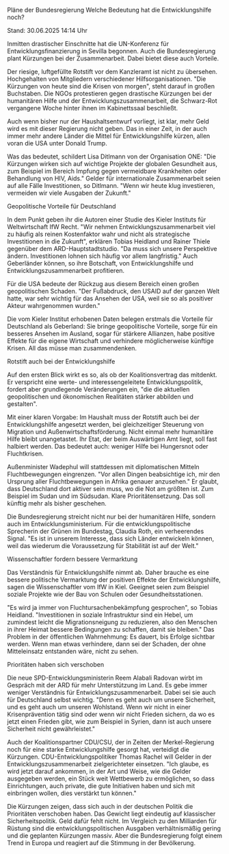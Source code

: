 
Pläne der Bundesregierung
Welche Bedeutung hat die Entwicklungshilfe noch?


Stand: 30.06.2025 14:14 Uhr


Inmitten drastischer Einschnitte hat die UN-Konferenz für Entwicklungsfinanzierung in Sevilla begonnen. Auch die Bundesregierung plant Kürzungen bei der Zusammenarbeit. Dabei bietet diese auch Vorteile.



Der riesige, luftgefüllte Rotstift vor dem Kanzleramt ist nicht zu übersehen. Hochgehalten von Mitgliedern verschiedener Hilfsorganisationen. "Die Kürzungen von heute sind die Krisen von morgen", steht darauf in großen Buchstaben. Die NGOs protestieren gegen drastische Kürzungen bei der humanitären Hilfe und der Entwicklungszusammenarbeit, die Schwarz-Rot vergangene Woche hinter ihnen im Kabinettssaal beschließt.


Auch wenn bisher nur der Haushaltsentwurf vorliegt, ist klar, mehr Geld wird es mit dieser Regierung nicht geben. Das in einer Zeit, in der auch immer mehr andere Länder die Mittel für Entwicklungshilfe kürzen, allen voran die USA unter Donald Trump.


Was das bedeutet, schildert Lisa Ditlmann von der Organisation ONE: "Die Kürzungen wirken sich auf wichtige Projekte der globalen Gesundheit aus, zum Beispiel im Bereich Impfung gegen vermeidbare Krankheiten oder Behandlung von HIV, Aids." Gelder für internationale Zusammenarbeit seien auf alle Fälle Investitionen, so Ditlmann. "Wenn wir heute klug investieren, vermeiden wir viele Ausgaben der Zukunft."

Geopolitische Vorteile für Deutschland


In dem Punkt geben ihr die Autoren einer Studie des Kieler Instituts für Weltwirtschaft IfW Recht. "Wir nehmen Entwicklungszusammenarbeit viel zu häufig als reinen Kostenfaktor wahr und nicht als strategische Investitionen in die Zukunft", erklären Tobias Heidland und Rainer Thiele gegenüber dem ARD-Hauptstadtstudio. "Da muss sich unsere Perspektive ändern. Investitionen lohnen sich häufig vor allem langfristig." Auch Geberländer können, so ihre Botschaft, von Entwicklungshilfe und Entwicklungszusammenarbeit profitieren.


Für die USA bedeute der Rückzug aus diesem Bereich einen großen geopolitischen Schaden. "Der Fußabdruck, den USAID auf der ganzen Welt hatte, war sehr wichtig für das Ansehen der USA, weil sie so als positiver Akteur wahrgenommen wurden."


Die vom Kieler Institut erhobenen Daten belegen erstmals die Vorteile für Deutschland als Geberland: Sie bringe geopolitische Vorteile, sorge für ein besseres Ansehen im Ausland, sogar für stärkere Allianzen, habe positive Effekte für die eigene Wirtschaft und verhindere möglicherweise künftige Krisen. All das müsse man zusammendenken.

Rotstift auch bei der Entwicklungshilfe


Auf den ersten Blick wirkt es so, als ob der Koalitionsvertrag das mitdenkt. Er verspricht eine werte- und interessengeleitete Entwicklungspolitik, fordert aber grundlegende Veränderungen ein, "die die aktuellen geopolitischen und ökonomischen Realitäten stärker abbilden und gestalten".


Mit einer klaren Vorgabe: Im Haushalt muss der Rotstift auch bei der Entwicklungshilfe angesetzt werden, bei gleichzeitiger Steuerung von Migration und Außenwirtschaftsförderung. Nicht einmal mehr humanitäre Hilfe bleibt unangetastet. Ihr Etat, der beim Auswärtigen Amt liegt, soll fast halbiert werden. Das bedeutet auch: weniger Hilfe bei Hungersnot oder Fluchtkrisen.


Außenminister Wadephul will stattdessen mit diplomatischen Mitteln Fluchtbewegungen eingrenzen. "Vor allen Dingen beabsichtige ich, mir den Ursprung aller Fluchtbewegungen in Afrika genauer anzusehen." Er glaubt, dass Deutschland dort aktiver sein muss, wo die Not am größten ist. Zum Beispiel im Sudan und im Südsudan. Klare Prioritätensetzung. Das soll künftig mehr als bisher geschehen.


Die Bundesregierung streicht nicht nur bei der humanitären Hilfe, sondern auch im Entwicklungsministerium. Für die entwicklungspolitische Sprecherin der Grünen im Bundestag, Claudia Roth, ein verheerendes Signal. "Es ist in unserem Interesse, dass sich Länder entwickeln können, weil das wiederum die Voraussetzung für Stabilität ist auf der Welt."

Wissenschaftler fordern bessere Vermarktung


Das Verständnis für Entwicklungshilfe nimmt ab. Daher brauche es eine bessere politische Vermarktung der positiven Effekte der Entwicklungshilfe, sagen die Wissenschaftler vom IfW in Kiel. Geeignet seien zum Beispiel soziale Projekte wie der Bau von Schulen oder Gesundheitsstationen.


"Es wird ja immer von Fluchtursachenbekämpfung gesprochen", so Tobias Heidland. "Investitionen in soziale Infrastruktur sind ein Hebel, um zumindest leicht die Migrationsneigung zu reduzieren, also den Menschen in ihrer Heimat bessere Bedingungen zu schaffen, damit sie bleiben." Das Problem in der öffentlichen Wahrnehmung: Es dauert, bis Erfolge sichtbar werden. Wenn man etwas verhindere, dann sei der Schaden, der ohne Mitteleinsatz entstanden wäre, nicht zu sehen.

Prioritäten haben sich verschoben


Die neue SPD-Entwicklungsministerin Reem Alabali Radovan wirbt im Gespräch mit der ARD für mehr Unterstützung im Land. Es gebe immer weniger Verständnis für Entwicklungszusammenarbeit. Dabei sei sie auch für Deutschland selbst wichtig. "Denn es geht auch um unsere Sicherheit, und es geht auch um unseren Wohlstand. Wenn wir nicht in einer Krisenprävention tätig sind oder wenn wir nicht Frieden sichern, da wo es jetzt einen Frieden gibt, wie zum Beispiel in Syrien, dann ist auch unsere Sicherheit nicht gewährleistet."


Auch der Koalitionspartner CDU/CSU, der in Zeiten der Merkel-Regierung noch für eine starke Entwicklungshilfe gesorgt hat, verteidigt die Kürzungen. CDU-Entwicklungspolitiker Thomas Rachel will Gelder in der Entwicklungszusammenarbeit zielgerichteter einsetzen. "Ich glaube, es wird jetzt darauf ankommen, in der Art und Weise, wie die Gelder ausgegeben werden, ein Stück weit Wettbewerb zu ermöglichen, so dass Einrichtungen, auch private, die gute Initiativen haben und sich mit einbringen wollen, dies verstärkt tun können."


Die Kürzungen zeigen, dass sich auch in der deutschen Politik die Prioritäten verschoben haben. Das Gewicht liegt eindeutig auf klassischer Sicherheitspolitik. Geld dafür fehlt nicht. Im Vergleich zu den Milliarden für Rüstung sind die entwicklungspolitischen Ausgaben verhältnismäßig gering und die geplanten Kürzungen massiv. Aber die Bundesregierung folgt einem Trend in Europa und reagiert auf die Stimmung in der Bevölkerung.

